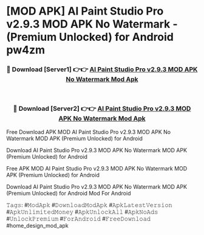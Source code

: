 # [MOD APK] AI Paint Studio Pro v2.9.3 MOD APK No Watermark - (Premium Unlocked) for Android pw4zm



<div align="center">
<h3>🔴 Download [Server1] 👉👉 <a href="https://momento.my/?title=AI_Paint_Studio_Pro_v2.9.3_MOD_APK_No_Watermark">AI Paint Studio Pro v2.9.3 MOD APK No Watermark Mod Apk</a></h3><br>

<h3>🔴 Download [Server2] 👉👉 <a href="https://momento.my/?title=AI_Paint_Studio_Pro_v2.9.3_MOD_APK_No_Watermark">AI Paint Studio Pro v2.9.3 MOD APK No Watermark Mod Apk</a></h3>
</div>



Free Download APK MOD AI Paint Studio Pro v2.9.3 MOD APK No Watermark MOD APK (Premium Unlocked) for Android

Download AI Paint Studio Pro v2.9.3 MOD APK No Watermark MOD APK (Premium Unlocked) for Android

Free APK MOD AI Paint Studio Pro v2.9.3 MOD APK No Watermark MOD APK (Premium Unlocked) for Android

Download AI Paint Studio Pro v2.9.3 MOD APK No Watermark MOD APK (Premium Unlocked) for Android Mod For Android

𝚃𝚊𝚐𝚜: #𝙼𝚘𝚍𝙰𝚙𝚔 #𝙳𝚘𝚠𝚗𝚕𝚘𝚊𝚍𝙼𝚘𝚍𝙰𝚙𝚔 #𝙰𝚙𝚔𝙻𝚊𝚝𝚎𝚜𝚝𝚅𝚎𝚛𝚜𝚒𝚘𝚗 #𝙰𝚙𝚔𝚄𝚗𝚕𝚒𝚖𝚒𝚝𝚎𝚍𝙼𝚘𝚗𝚎𝚢 #𝙰𝚙𝚔𝚄𝚗𝚕𝚘𝚌𝚔𝙰𝚕𝚕 #𝙰𝚙𝚔𝙽𝚘𝙰𝚍𝚜 #𝚄𝚗𝚕𝚘𝚌𝚔𝙿𝚛𝚎𝚖𝚒𝚞𝚖 #𝙵𝚘𝚛𝙰𝚗𝚍𝚛𝚘𝚒𝚍 #𝙵𝚛𝚎𝚎𝙳𝚘𝚠𝚗𝚕𝚘𝚊𝚍 #home_design_mod_apk

